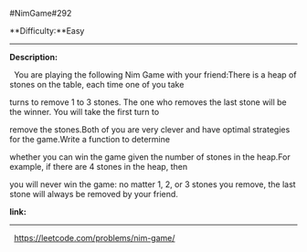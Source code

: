 #NimGame\#292

**Difficulty:**Easy
***
**Description:**

&nbsp;&nbsp;You are playing the following Nim Game with your friend:There is a heap of stones on the table, each time one of you take

turns to remove 1 to 3 stones. The one who removes the last stone will be the winner. You will take the first turn to

remove the stones.Both of you are very clever and have optimal strategies for the game.Write a function to determine

whether you can win the game given the number of stones in the heap.For example, if there are 4 stones in the heap, then

you will never win the game: no matter 1, 2, or 3 stones you remove, the last stone will always be removed by your friend.

**link:**
***
&nbsp;&nbsp;<https://leetcode.com/problems/nim-game/>
